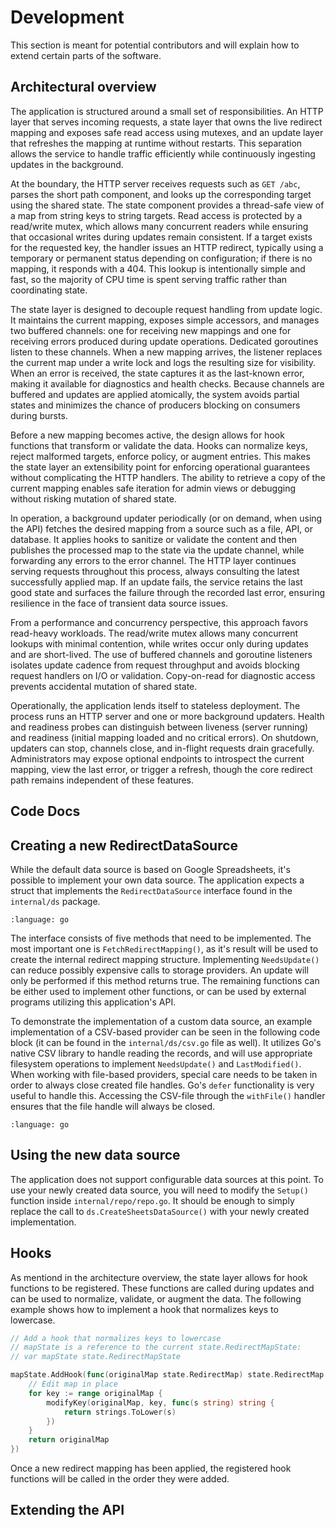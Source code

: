 # Development

This section is meant for potential contributors and will explain how to extend certain parts of the software.

## Architectural overview

The application is structured around a small set of responsibilities. An HTTP layer that
serves incoming requests, a state layer that owns the live redirect mapping and exposes safe read access using mutexes,
and an update layer that refreshes the mapping at runtime without restarts. This separation allows the service to handle traffic efficiently 
while continuously ingesting updates in the background.

At the boundary, the HTTP server receives requests such as `GET /abc`, parses the short path component, and looks up the 
corresponding target using the shared state. The state component provides a thread-safe view of a map from string keys 
to string targets. Read access is protected by a read/write mutex, which allows many concurrent readers while ensuring 
that occasional writes during updates remain consistent. If a target exists for the requested key, the handler issues 
an HTTP redirect, typically using a temporary or permanent status depending on configuration; if there is no mapping, 
it responds with a 404. This lookup is intentionally simple and fast, so the majority of CPU time is spent serving traffic
rather than coordinating state.

The state layer is designed to decouple request handling from update logic. It maintains the current mapping, exposes 
simple accessors, and manages two buffered channels: one for receiving new mappings and one for receiving errors produced 
during update operations. Dedicated goroutines listen to these channels. When a new mapping arrives, the listener replaces
the current map under a write lock and logs the resulting size for visibility. When an error is received, the state captures
it as the last-known error, making it available for diagnostics and health checks. Because channels are buffered and updates
are applied atomically, the system avoids partial states and minimizes the chance of producers blocking on consumers during
bursts.

Before a new mapping becomes active, the design allows for hook functions that transform or validate the data. Hooks can
normalize keys, reject malformed targets, enforce policy, or augment entries. This makes the state layer an extensibility
point for enforcing operational guarantees without complicating the HTTP handlers. The ability to retrieve a copy of the 
current mapping enables safe iteration for admin views or debugging without risking mutation of shared state.

In operation, a background updater periodically (or on demand, when using the API) fetches the desired mapping from a source such as a file, 
API, or database. It applies hooks to sanitize or validate the content and then publishes the processed map to the state 
via the update channel, while forwarding any errors to the error channel. The HTTP layer continues serving requests 
throughout this process, always consulting the latest successfully applied map. If an update fails, the service retains 
the last good state and surfaces the failure through the recorded last error, ensuring resilience in the face of 
transient data source issues.

From a performance and concurrency perspective, this approach favors read-heavy workloads. The read/write mutex allows 
many concurrent lookups with minimal contention, while writes occur only during updates and are short-lived. The use of 
buffered channels and goroutine listeners isolates update cadence from request throughput and avoids blocking request
handlers on I/O or validation. Copy-on-read for diagnostic access prevents accidental mutation of shared state.

Operationally, the application lends itself to stateless deployment. The process runs an HTTP server and one or more 
background updaters. Health and readiness probes can distinguish between liveness (server running) and readiness 
(initial mapping loaded and no critical errors). On shutdown, updaters can stop, channels close, and in-flight requests 
drain gracefully. Administrators may expose optional endpoints to introspect the current mapping, view the last error, 
or trigger a refresh, though the core redirect path remains independent of these features.


## Code Docs



## Creating a new RedirectDataSource

While the default data source is based on Google Spreadsheets, it's possible to implement your own data source. The
application expects a struct that implements the `RedirectDataSource` interface found in the `internal/ds` package.

```{literalinclude} ../internal/ds/data-source.go
:language: go
```


The interface consists of five methods that need to be implemented. The most important one is `FetchRedirectMapping()`,
as it's result will be used to create the internal redirect mapping structure. Implementing `NeedsUpdate()` can reduce
possibly expensive calls to storage providers. An update will only be performed if this method returns true.
The remaining functions can be either used to implement other functions, or can be used by external programs utilizing
this application's API.

To demonstrate the implementation of a custom data source, an example implementation of a CSV-based provider can be seen
in the following code block (it can be found in the `internal/ds/csv.go` file as well).
It utilizes Go's native CSV library to handle reading the records, and will use appropriate
filesystem operations to implement `NeedsUpdate()` and `LastModified()`. When working with file-based providers, special
care needs to be taken in order to always close created file handles. Go's `defer` functionality is very useful to handle
this. Accessing the CSV-file through the `withFile()` handler ensures that the file handle will always be closed.

```{literalinclude} ../internal/ds/csv.go
:language: go
```


## Using the new data source

The application does not support configurable data sources at this point. To use your newly created data source, you
will need to modify the `Setup()` function inside `internal/repo/repo.go`. It should be enough to simply replace the
call to `ds.CreateSheetsDataSource()` with your newly created implementation.

## Hooks

As mentiond in the architecture overview, the state layer allows for hook functions to be registered. These functions
are called during updates and can be used to normalize, validate, or augment the data. The following example shows
how to implement a hook that normalizes keys to lowercase.

```go
// Add a hook that normalizes keys to lowercase
// mapState is a reference to the current state.RedirectMapState:
// var mapState state.RedirectMapState

mapState.AddHook(func(originalMap state.RedirectMap) state.RedirectMap {
    // Edit map in place
    for key := range originalMap {
        modifyKey(originalMap, key, func(s string) string {
            return strings.ToLower(s)
        })
    }
    return originalMap
})
```

Once a new redirect mapping has been applied, the registered hook functions will be called in the order they were added.

## Extending the API
